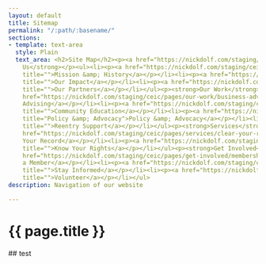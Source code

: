 ```yaml
---
layout: default
title: Sitemap
permalink: "/:path/:basename/"
sections:
- template: text-area
  style: Plain
  text_area: <h2>Site Map</h2><p><a href="https://nickdolf.com/staging/ceic/" title="">Home</a></p><p><strong>About
    Us</strong></p><ul><li><p><a href="https://nickdolf.com/staging/ceic/pages/about-us/mission-and-history/"
    title="">Mission &amp; History</a></p></li><li><p><a href="https://nickdolf.com/staging/ceic/pages/about-us/our-impact/"
    title="">Our Impact</a></p></li><li><p><a href="https://nickdolf.com/staging/ceic/pages/about-us/our-partners/"
    title="">Our Partners</a></p></li></ul><p><strong>Our Work</strong></p><ul><li><p><a
    href="https://nickdolf.com/staging/ceic/pages/our-work/business-advising/" title="">Business
    Advising</a></p></li><li><p><a href="https://nickdolf.com/staging/ceic/pages/our-work/community-education/"
    title="">Community Education</a></p></li><li><p><a href="https://nickdolf.com/staging/ceic/pages/our-work/policy-and-advocacy/"
    title="Policy &amp; Advocacy">Policy &amp; Advocacy</a></p></li><li><p><a href="https://nickdolf.com/staging/ceic/pages/our-work/reentry-support/"
    title="">Reentry Support</a></p></li></ul><p><strong>Services</strong></p><ul><li><p><a
    href="https://nickdolf.com/staging/ceic/pages/services/clear-your-record/" title="">Clear
    Your Record</a></p></li><li><p><a href="https://nickdolf.com/staging/ceic/pages/services/know-your-rights/"
    title="">Know Your Rights</a></p></li></ul><p><strong>Get Involved</strong></p><ul><li><p><a
    href="https://nickdolf.com/staging/ceic/pages/get-involved/membership/" title="">Become
    a Member</a></p></li><li><p><a href="https://nickdolf.com/staging/ceic/pages/get-involved/stay-informed/"
    title="">Stay Informed</a></p></li><li><p><a href="https://nickdolf.com/staging/ceic/pages/get-involved/volunteer/"
    title="">Volunteer</a></p></li></ul>
description: Navigation of our website

---
```

<main class="container" markdown="1">
  <h1>{{ page.title }}</h1>
  ## test
</main>